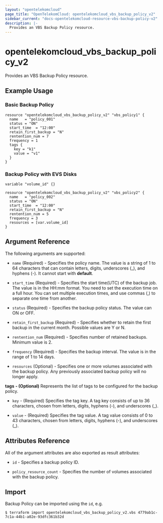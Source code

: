 ```yaml
---
layout: "opentelekomcloud"
page_title: "OpenTelekomCloud: opentelekomcloud_vbs_backup_policy_v2"
sidebar_current: "docs-opentelekomcloud-resource-vbs-backup-policy-v2"
description: |-
  Provides an VBS Backup Policy resource.
---
```


# opentelekomcloud_vbs_backup_policy_v2

Provides an VBS Backup Policy resource.

## Example Usage

### Basic Backup Policy

```hcl
resource "opentelekomcloud_vbs_backup_policy_v2" "vbs_policy1" {
  name   = "policy_001"
  status = "ON"
  start_time  = "12:00"
  retain_first_backup = "N"
  rentention_num = 7
  frequency = 1
  tags {
    key = "k1"
    value = "v1"
  }
}
```

### Backup Policy with EVS Disks

```hcl
variable "volume_id" {}

resource "opentelekomcloud_vbs_backup_policy_v2" "vbs_policy2" {
  name   = "policy_002"
  status = "ON"
  start_time  = "12:00"
  retain_first_backup = "N"
  rentention_num = 5
  frequency = 3
  resources = [var.volume_id]
}
```

## Argument Reference

The following arguments are supported:

* `name` (Required) - Specifies the policy name. The value is a string of 1 to 64 characters that can contain letters, digits, underscores (_), and hyphens (-). It cannot start with **default**.

* `start_time` (Required) - Specifies the start time(UTC) of the backup job. The value is in the
    HH:mm format. You need to set the execution time on a full hour. You can set multiple execution
    times, and use commas (,) to separate one time from another.

* `status` (Required) - Specifies the backup policy status. The value can ON or OFF.

* `retain_first_backup` (Required) - Specifies whether to retain the first backup in the current month. Possible values are Y or N. 

* `rentention_num` (Required) - Specifies number of retained backups. Minimum value is 2.

* `frequency` (Required) - Specifies the backup interval. The value is in the range of 1 to 14 days.

* `resources` (Optional) - Specifies one or more volumes associated with the backup policy.
    Any previously associated backup policy will no longer apply.

**tags** **- (Optional)** Represents the list of tags to be configured for the backup policy.

* `key` - (Required) Specifies the tag key. A tag key consists of up to 36 characters, chosen from letters, digits, hyphens (-), and underscores (_).

* `value` - (Required) Specifies the tag value. A tag value consists of 0 to 43 characters, chosen from letters, digits, hyphens (-), and underscores (_).


## Attributes Reference

All of the argument attributes are also exported as result attributes:

* `id` - Specifies a backup policy ID.
 
* `policy_resource_count` - Specifies the number of volumes associated with the backup policy.

## Import

Backup Policy can be imported using the `id`, e.g.

```
$ terraform import opentelekomcloud_vbs_backup_policy_v2.vbs 4779ab1c-7c1a-44b1-a02e-93dfc361b32d
```
